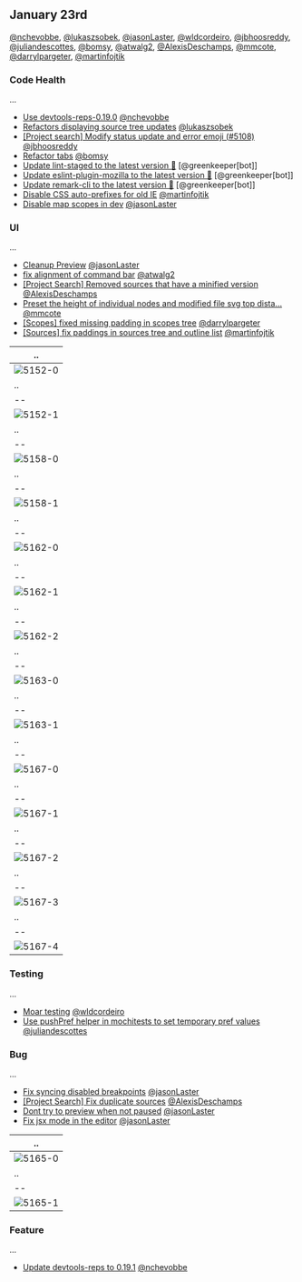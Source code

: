 ## January 23rd

[@nchevobbe], [@lukaszsobek], [@jasonLaster], [@wldcordeiro], [@jbhoosreddy], [@juliandescottes], [@bomsy], [@atwalg2], [@AlexisDeschamps], [@mmcote], [@darrylpargeter], [@martinfojtik]

### Code Health

...

* [Use devtools-reps-0.19.0][4915] [@nchevobbe]
* [Refactors displaying source tree updates][5004] [@lukaszsobek]
* [[Project search] Modify status update and error emoji (#5108)][5124] [@jbhoosreddy]
* [Refactor tabs][5133] [@bomsy]
* [Update lint-staged to the latest version 🚀][5141] [@greenkeeper[bot]]
* [Update eslint-plugin-mozilla to the latest version 🚀][5145] [@greenkeeper[bot]]
* [Update remark-cli to the latest version 🚀][5153] [@greenkeeper[bot]]
* [Disable CSS auto-prefixes for old IE][5168] [@martinfojtik]
* [Disable map scopes in dev][5171] [@jasonLaster]

### UI

...

* [Cleanup Preview][5078] [@jasonLaster]
* [fix alignment of command bar][5152] [@atwalg2]
* [[Project Search] Removed sources that have a minified version][5158] [@AlexisDeschamps]
* [Preset the height of individual nodes and modified file svg top dista…][5162] [@mmcote]
* [[Scopes] fixed missing padding in scopes tree][5163] [@darrylpargeter]
* [[Sources] fix paddings in sources tree and outline list][5167] [@martinfojtik]

| ..        |
| --------- |
| ![5152-0] |
| ..        |
| --        |
| ![5152-1] |
| ..        |
| --        |
| ![5158-0] |
| ..        |
| --        |
| ![5158-1] |
| ..        |
| --        |
| ![5162-0] |
| ..        |
| --        |
| ![5162-1] |
| ..        |
| --        |
| ![5162-2] |
| ..        |
| --        |
| ![5163-0] |
| ..        |
| --        |
| ![5163-1] |
| ..        |
| --        |
| ![5167-0] |
| ..        |
| --        |
| ![5167-1] |
| ..        |
| --        |
| ![5167-2] |
| ..        |
| --        |
| ![5167-3] |
| ..        |
| --        |
| ![5167-4] |

### Testing

...

* [Moar testing][5118] [@wldcordeiro]
* [Use pushPref helper in mochitests to set temporary pref values][5128] [@juliandescottes]

### Bug

...

* [Fix syncing disabled breakpoints][5146] [@jasonLaster]
* [[Project Search] Fix duplicate sources][5165] [@AlexisDeschamps]
* [Dont try to preview when not paused][5170] [@jasonLaster]
* [Fix jsx mode in the editor][5174] [@jasonLaster]

| ..        |
| --------- |
| ![5165-0] |
| ..        |
| --        |
| ![5165-1] |

### Feature

...

* [Update devtools-reps to 0.19.1][5169] [@nchevobbe]

[5152-0]: https://user-images.githubusercontent.com/23143862/35187596-6528c486-fdf4-11e7-8bbd-388ba794e63d.png
[5152-1]: https://user-images.githubusercontent.com/23143862/35187620-a5bdff66-fdf4-11e7-8573-d0d845111a1a.png
[5158-0]: https://user-images.githubusercontent.com/12681350/35187790-99d0d05e-fdf7-11e7-961a-ce645379980d.png
[5158-1]: https://user-images.githubusercontent.com/12681350/35187808-0b3f3672-fdf8-11e7-94a4-af1440e55a16.png
[5162-0]: https://user-images.githubusercontent.com/14250545/35194723-d959cb52-fe85-11e7-9048-93a86c520009.png
[5162-1]: https://user-images.githubusercontent.com/14250545/35194725-dd530304-fe85-11e7-98fc-a4de8bffce5a.png
[5162-2]: https://user-images.githubusercontent.com/14250545/35195579-a0fda16c-fe93-11e7-8e17-4022f2b6dc5f.png
[5163-0]: https://user-images.githubusercontent.com/10661000/35195043-59a08b82-feb5-11e7-82fb-b0698d12683d.png
[5163-1]: https://user-images.githubusercontent.com/10661000/35195052-688c0c5c-feb5-11e7-9550-601ca2f96cb4.png
[5165-0]: https://user-images.githubusercontent.com/12681350/35195828-1d0e5924-fe97-11e7-8c01-766c6d04048a.png
[5165-1]: https://user-images.githubusercontent.com/12681350/35195812-df7915e0-fe96-11e7-8d01-46f74aba2fcb.png
[5167-0]: https://user-images.githubusercontent.com/7465851/35197348-4b1e29f6-fede-11e7-8e24-6d94a3b54131.JPG
[5167-1]: https://user-images.githubusercontent.com/7465851/35198011-a45f4892-fee8-11e7-8d5f-48bcf895676a.JPG
[5167-2]: https://user-images.githubusercontent.com/7465851/35198056-46678aaa-fee9-11e7-957d-2ec18b6f022f.JPG
[5167-3]: https://user-images.githubusercontent.com/7465851/35198059-4ee4695a-fee9-11e7-94f4-77648298da2f.JPG
[5167-4]: https://user-images.githubusercontent.com/7465851/35217634-469fc8c4-ff6c-11e7-9e2e-96f859f4f3f8.gif
[4915]: https://github.com/devtools-html/debugger.html/pull/4915
[5004]: https://github.com/devtools-html/debugger.html/pull/5004
[5078]: https://github.com/devtools-html/debugger.html/pull/5078
[5118]: https://github.com/devtools-html/debugger.html/pull/5118
[5124]: https://github.com/devtools-html/debugger.html/pull/5124
[5128]: https://github.com/devtools-html/debugger.html/pull/5128
[5133]: https://github.com/devtools-html/debugger.html/pull/5133
[5141]: https://github.com/devtools-html/debugger.html/pull/5141
[5145]: https://github.com/devtools-html/debugger.html/pull/5145
[5146]: https://github.com/devtools-html/debugger.html/pull/5146
[5152]: https://github.com/devtools-html/debugger.html/pull/5152
[5153]: https://github.com/devtools-html/debugger.html/pull/5153
[5158]: https://github.com/devtools-html/debugger.html/pull/5158
[5162]: https://github.com/devtools-html/debugger.html/pull/5162
[5163]: https://github.com/devtools-html/debugger.html/pull/5163
[5165]: https://github.com/devtools-html/debugger.html/pull/5165
[5167]: https://github.com/devtools-html/debugger.html/pull/5167
[5168]: https://github.com/devtools-html/debugger.html/pull/5168
[5169]: https://github.com/devtools-html/debugger.html/pull/5169
[5170]: https://github.com/devtools-html/debugger.html/pull/5170
[5171]: https://github.com/devtools-html/debugger.html/pull/5171
[5174]: https://github.com/devtools-html/debugger.html/pull/5174
[@nchevobbe]: https://github.com/nchevobbe
[@lukaszsobek]: https://github.com/lukaszsobek
[@jasonlaster]: https://github.com/jasonLaster
[@wldcordeiro]: https://github.com/wldcordeiro
[@jbhoosreddy]: https://github.com/jbhoosreddy
[@juliandescottes]: https://github.com/juliandescottes
[@bomsy]: https://github.com/bomsy
[@atwalg2]: https://github.com/atwalg2
[@alexisdeschamps]: https://github.com/AlexisDeschamps
[@mmcote]: https://github.com/mmcote
[@darrylpargeter]: https://github.com/darrylpargeter
[@martinfojtik]: https://github.com/martinfojtik
